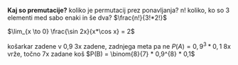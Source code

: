 **Kaj so premutacije?**
koliko je permutacij prez ponavljanja? n!
koliko, ko so 3 elementi med sabo enaki in še dva? $\frac{n!}{3!*2!}$

$\lim_{x \to 0} \frac{\sin 2x}{x*\cos x} = 2$

košarkar zadene v 0,9
3x zadene, zadnjega meta pa ne
$P(A) = 0,9^3 * 0,1$
8x vrže, točno 7x zadane koš
$P(B) = \binom{8}{7} * 0,9^{8} * 0,1$
